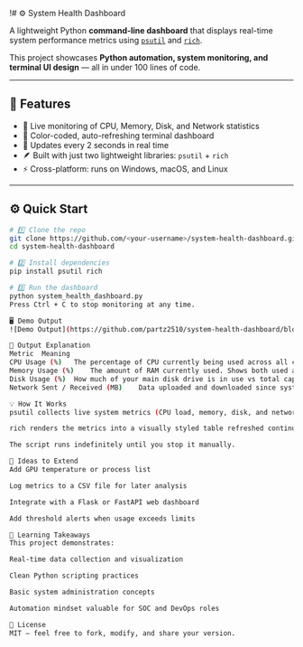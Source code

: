 !# ⚙️ System Health Dashboard

A lightweight Python **command-line dashboard** that displays real-time system performance metrics using [`psutil`](https://pypi.org/project/psutil/) and [`rich`](https://pypi.org/project/rich/).

This project showcases **Python automation, system monitoring, and terminal UI design** — all in under 100 lines of code.

---

## 🎯 Features

- 🧠 Live monitoring of CPU, Memory, Disk, and Network statistics  
- 🎨 Color-coded, auto-refreshing terminal dashboard  
- 🔁 Updates every 2 seconds in real time  
- 🪶 Built with just two lightweight libraries: `psutil` + `rich`  
- ⚡ Cross-platform: runs on Windows, macOS, and Linux  

---

## ⚙️ Quick Start

```bash
# 1️⃣ Clone the repo
git clone https://github.com/<your-username>/system-health-dashboard.git
cd system-health-dashboard

# 2️⃣ Install dependencies
pip install psutil rich

# 3️⃣ Run the dashboard
python system_health_dashboard.py
Press Ctrl + C to stop monitoring at any time.

🖥️ Demo Output
![Demo Output](https://github.com/partz2510/system-health-dashboard/blob/main/demo_output.png?raw=true)

🧩 Output Explanation
Metric	Meaning
CPU Usage (%)	The percentage of CPU currently being used across all cores. A sudden spike may indicate heavy processing.
Memory Usage (%)	The amount of RAM currently used. Shows both used and total GB for clarity.
Disk Usage (%)	How much of your main disk drive is in use vs total capacity.
Network Sent / Received (MB)	Data uploaded and downloaded since system boot, updated every 2 seconds.

💡 How It Works
psutil collects live system metrics (CPU load, memory, disk, and network I/O).

rich renders the metrics into a visually styled table refreshed continuously in the terminal.

The script runs indefinitely until you stop it manually.

🚀 Ideas to Extend
Add GPU temperature or process list

Log metrics to a CSV file for later analysis

Integrate with a Flask or FastAPI web dashboard

Add threshold alerts when usage exceeds limits

🧠 Learning Takeaways
This project demonstrates:

Real-time data collection and visualization

Clean Python scripting practices

Basic system administration concepts

Automation mindset valuable for SOC and DevOps roles

📜 License
MIT — feel free to fork, modify, and share your version.


